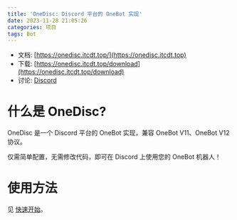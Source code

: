 ```yaml
---
title: 'OneDisc: Discord 平台的 OneBot 实现'
date: 2023-11-28 21:05:26
categories: 项目
tags: Bot
---
```


- 文档: [https://onedisc.itcdt.top/](https://onedisc.itcdt.top)
- 下载: [https://onedisc.itcdt.top/download](https://onedisc.itcdt.top/download)
- 讨论: [Discord](https://discord.gg/SpSvbUfsY8)

# 什么是 OneDisc?

OneDisc 是一个 Discord 平台的 OneBot 实现，兼容 OneBot V11、OneBot V12 协议。

仅需简单配置，无需修改代码，即可在 Discord 上使用您的 OneBot 机器人！

# 使用方法

见 [快速开始](https://onedisc.itcdt.top/quickstart)。


